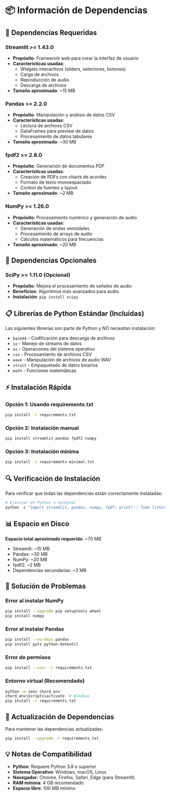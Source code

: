 # 📦 Información de Dependencias

## 🔧 Dependencias Requeridas

### **Streamlit >= 1.43.0**
- **Propósito**: Framework web para crear la interfaz de usuario
- **Características usadas**: 
  - Widgets interactivos (sliders, selectores, botones)
  - Carga de archivos
  - Reproducción de audio
  - Descarga de archivos
- **Tamaño aproximado**: ~15 MB

### **Pandas >= 2.2.0**
- **Propósito**: Manipulación y análisis de datos CSV
- **Características usadas**:
  - Lectura de archivos CSV
  - DataFrames para preview de datos
  - Procesamiento de datos tabulares
- **Tamaño aproximado**: ~30 MB

### **fpdf2 >= 2.8.0**
- **Propósito**: Generación de documentos PDF
- **Características usadas**:
  - Creación de PDFs con charts de acordes
  - Formato de texto monoespaciado
  - Control de fuentes y layout
- **Tamaño aproximado**: ~2 MB

### **NumPy >= 1.26.0**
- **Propósito**: Procesamiento numérico y generación de audio
- **Características usadas**:
  - Generación de ondas senoidales
  - Procesamiento de arrays de audio
  - Cálculos matemáticos para frecuencias
- **Tamaño aproximado**: ~20 MB

## 🎯 Dependencias Opcionales

### **SciPy >= 1.11.0** (Opcional)
- **Propósito**: Mejora el procesamiento de señales de audio
- **Beneficios**: Algoritmos más avanzados para audio
- **Instalación**: `pip install scipy`

## 📋 Librerías de Python Estándar (Incluidas)

Las siguientes librerías son parte de Python y NO necesitan instalación:
- `base64` - Codificación para descarga de archivos
- `io` - Manejo de streams de datos
- `os` - Operaciones del sistema operativo
- `csv` - Procesamiento de archivos CSV
- `wave` - Manipulación de archivos de audio WAV
- `struct` - Empaquetado de datos binarios
- `math` - Funciones matemáticas

## ⚡ Instalación Rápida

### Opción 1: Usando requirements.txt
```bash
pip install -r requirements.txt
```

### Opción 2: Instalación manual
```bash
pip install streamlit pandas fpdf2 numpy
```

### Opción 3: Instalación mínima
```bash
pip install -r requirements-minimal.txt
```

## 🔍 Verificación de Instalación

Para verificar que todas las dependencias están correctamente instaladas:

```python
# Ejecutar en Python o terminal
python -c "import streamlit, pandas, numpy, fpdf; print('✅ Todo listo!')"
```

## 📊 Espacio en Disco

**Espacio total aproximado requerido**: ~70 MB
- Streamlit: ~15 MB
- Pandas: ~30 MB  
- NumPy: ~20 MB
- fpdf2: ~2 MB
- Dependencias secundarias: ~3 MB

## 🐛 Solución de Problemas

### Error al instalar NumPy
```bash
pip install --upgrade pip setuptools wheel
pip install numpy
```

### Error al instalar Pandas
```bash
pip install --no-deps pandas
pip install pytz python-dateutil
```

### Error de permisos
```bash
pip install --user -r requirements.txt
```

### Entorno virtual (Recomendado)
```bash
python -m venv chord_env
chord_env\Scripts\activate  # Windows
pip install -r requirements.txt
```

## 🔄 Actualización de Dependencias

Para mantener las dependencias actualizadas:
```bash
pip install --upgrade -r requirements.txt
```

## 💡 Notas de Compatibilidad

- **Python**: Requiere Python 3.8 o superior
- **Sistema Operativo**: Windows, macOS, Linux
- **Navegador**: Chrome, Firefox, Safari, Edge (para Streamlit)
- **RAM mínima**: 4 GB recomendado
- **Espacio libre**: 100 MB mínimo